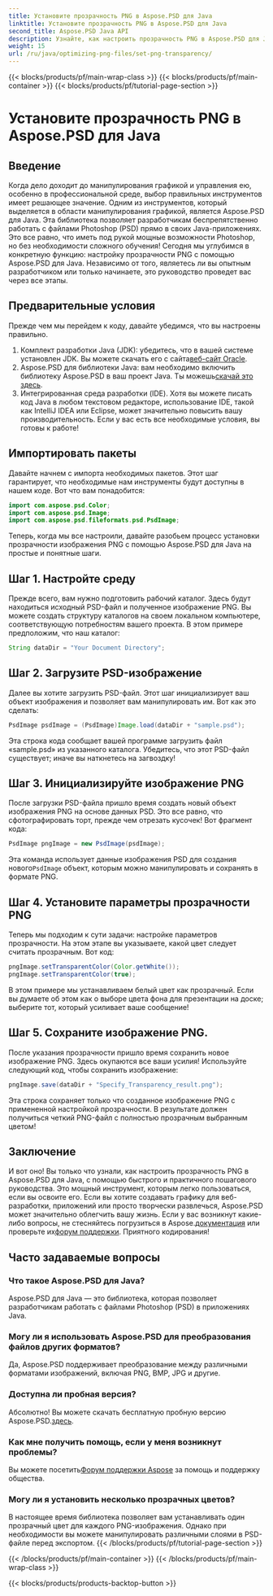 ```yaml
---
title: Установите прозрачность PNG в Aspose.PSD для Java
linktitle: Установите прозрачность PNG в Aspose.PSD для Java
second_title: Aspose.PSD Java API
description: Узнайте, как настроить прозрачность PNG в Aspose.PSD для Java, с помощью простого пошагового руководства. Идеально подходит для разработчиков и графических дизайнеров.
weight: 15
url: /ru/java/optimizing-png-files/set-png-transparency/
---
```


{{< blocks/products/pf/main-wrap-class >}}
{{< blocks/products/pf/main-container >}}
{{< blocks/products/pf/tutorial-page-section >}}

# Установите прозрачность PNG в Aspose.PSD для Java

## Введение
Когда дело доходит до манипулирования графикой и управления ею, особенно в профессиональной среде, выбор правильных инструментов имеет решающее значение. Одним из инструментов, который выделяется в области манипулирования графикой, является Aspose.PSD для Java. Эта библиотека позволяет разработчикам беспрепятственно работать с файлами Photoshop (PSD) прямо в своих Java-приложениях. Это все равно, что иметь под рукой мощные возможности Photoshop, но без необходимости сложного обучения! Сегодня мы углубимся в конкретную функцию: настройку прозрачности PNG с помощью Aspose.PSD для Java. Независимо от того, являетесь ли вы опытным разработчиком или только начинаете, это руководство проведет вас через все этапы.
## Предварительные условия
Прежде чем мы перейдем к коду, давайте убедимся, что вы настроены правильно.
1.  Комплект разработки Java (JDK): убедитесь, что в вашей системе установлен JDK. Вы можете скачать его с сайта[веб-сайт Oracle](https://www.oracle.com/java/technologies/javase-jdk11-downloads.html).
2.  Aspose.PSD для библиотеки Java: вам необходимо включить библиотеку Aspose.PSD в ваш проект Java. Ты можешь[скачай это здесь](https://releases.aspose.com/psd/java/).
3. Интегрированная среда разработки (IDE). Хотя вы можете писать код Java в любом текстовом редакторе, использование IDE, такой как IntelliJ IDEA или Eclipse, может значительно повысить вашу производительность.
Если у вас есть все необходимые условия, вы готовы к работе!
## Импортировать пакеты
Давайте начнем с импорта необходимых пакетов. Этот шаг гарантирует, что необходимые нам инструменты будут доступны в нашем коде. Вот что вам понадобится:
```java
import com.aspose.psd.Color;
import com.aspose.psd.Image;
import com.aspose.psd.fileformats.psd.PsdImage;
```
Теперь, когда мы все настроили, давайте разобьем процесс установки прозрачности изображения PNG с помощью Aspose.PSD для Java на простые и понятные шаги.
## Шаг 1. Настройте среду
Прежде всего, вам нужно подготовить рабочий каталог. Здесь будут находиться исходный PSD-файл и полученное изображение PNG. Вы можете создать структуру каталогов на своем локальном компьютере, соответствующую потребностям вашего проекта. В этом примере предположим, что наш каталог:
```java
String dataDir = "Your Document Directory";
```
## Шаг 2. Загрузите PSD-изображение
Далее вы хотите загрузить PSD-файл. Этот шаг инициализирует ваш объект изображения и позволяет вам манипулировать им. Вот как это сделать:
```java
PsdImage psdImage = (PsdImage)Image.load(dataDir + "sample.psd");
```
Эта строка кода сообщает вашей программе загрузить файл «sample.psd» из указанного каталога. Убедитесь, что этот PSD-файл существует; иначе вы наткнетесь на загвоздку!
## Шаг 3. Инициализируйте изображение PNG
После загрузки PSD-файла пришло время создать новый объект изображения PNG на основе данных PSD. Это все равно, что сфотографировать торт, прежде чем отрезать кусочек! Вот фрагмент кода:
```java
PsdImage pngImage = new PsdImage(psdImage);
```
 Эта команда использует данные изображения PSD для создания нового`PsdImage` объект, которым можно манипулировать и сохранять в формате PNG.
## Шаг 4. Установите параметры прозрачности PNG
Теперь мы подходим к сути задачи: настройке параметров прозрачности. На этом этапе вы указываете, какой цвет следует считать прозрачным. Вот код:
```java
pngImage.setTransparentColor(Color.getWhite());
pngImage.setTransparentColor(true);
```
В этом примере мы устанавливаем белый цвет как прозрачный. Если вы думаете об этом как о выборе цвета фона для презентации на доске; выберите тот, который усиливает ваше сообщение!
## Шаг 5. Сохраните изображение PNG.
После указания прозрачности пришло время сохранить новое изображение PNG. Здесь окупаются все ваши усилия! Используйте следующий код, чтобы сохранить изображение:
```java
pngImage.save(dataDir + "Specify_Transparency_result.png");
```
Эта строка сохраняет только что созданное изображение PNG с примененной настройкой прозрачности. В результате должен получиться четкий PNG-файл с полностью прозрачным выбранным цветом!
## Заключение
И вот оно! Вы только что узнали, как настроить прозрачность PNG в Aspose.PSD для Java, с помощью быстрого и практичного пошагового руководства. Это мощный инструмент, которым легко пользоваться, если вы освоите его. Если вы хотите создавать графику для веб-разработки, приложений или просто творчески развлечься, Aspose.PSD может значительно облегчить вашу жизнь.
 Если у вас возникнут какие-либо вопросы, не стесняйтесь погрузиться в Aspose.[документация](https://reference.aspose.com/psd/java/) или проверьте их[форум поддержки](https://forum.aspose.com/c/psd/34). Приятного кодирования!
## Часто задаваемые вопросы
### Что такое Aspose.PSD для Java?
Aspose.PSD для Java — это библиотека, которая позволяет разработчикам работать с файлами Photoshop (PSD) в приложениях Java.
### Могу ли я использовать Aspose.PSD для преобразования файлов других форматов?
Да, Aspose.PSD поддерживает преобразование между различными форматами изображений, включая PNG, BMP, JPG и другие.
### Доступна ли пробная версия?
Абсолютно! Вы можете скачать бесплатную пробную версию Aspose.PSD.[здесь](https://releases.aspose.com/).
### Как мне получить помощь, если у меня возникнут проблемы?
 Вы можете посетить[Форум поддержки Aspose](https://forum.aspose.com/c/psd/34) за помощь и поддержку общества.
### Могу ли я установить несколько прозрачных цветов?
В настоящее время библиотека позволяет вам устанавливать один прозрачный цвет для каждого PNG-изображения. Однако при необходимости вы можете манипулировать различными слоями в PSD-файле перед экспортом.
{{< /blocks/products/pf/tutorial-page-section >}}

{{< /blocks/products/pf/main-container >}}
{{< /blocks/products/pf/main-wrap-class >}}

{{< blocks/products/products-backtop-button >}}
